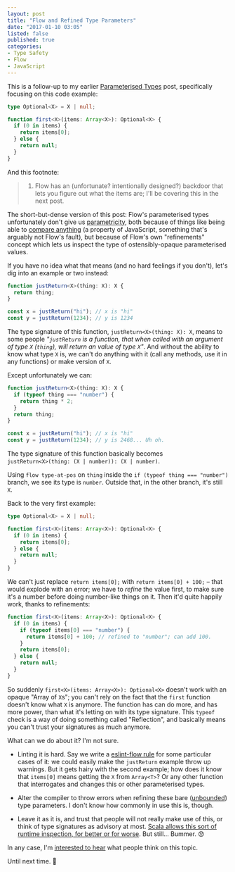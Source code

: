```yaml
---
layout: post
title: "Flow and Refined Type Parameters"
date: "2017-01-10 03:05"
listed: false
published: true
categories:
- Type Safety
- Flow
- JavaScript
---
```


This is a follow-up to my earlier [Parameterised Types](/blog/2017/01/effective-types-a-parameterised-type-primer-flow/) post, specifically focusing on this code example:

```ts
type Optional<X> = X | null;

function first<X>(items: Array<X>): Optional<X> {
  if (0 in items) {
    return items[0];
  } else {
    return null;
  }
}
```

And this footnote:

> 1. Flow has an (unfortunate? intentionally designed?) backdoor that lets you figure out what the items are; I'll be covering this in the next post.

The short-but-dense version of this post: Flow's parameterised types unfortunately don't give us [parametricity](https://www.schoolofhaskell.com/school/starting-with-haskell/introduction-to-haskell/5-type-classes), both because of things like being able to [compare anything](https://gist.github.com/raichoo/b5d2534c18eadbf9da8b) (a property of JavaScript, something that's arguably not Flow's fault), but because of Flow's own "refinements" concept which lets us inspect the type of ostensibly-opaque parameterised values.

If you have no idea what that means (and no hard feelings if you don't), let's dig into an example or two instead:

```ts
function justReturn<X>(thing: X): X {
  return thing;
}

const x = justReturn("hi"); // x is "hi"
const y = justReturn(1234); // y is 1234
```

The type signature of this function, `justReturn<X>(thing: X): X`, means to some people _"`justReturn` is a function, that when called with an argument of type `X` (`thing`), will return an value of type `X`"_. And without the ability to know what type `X` is, we can't do anything with it (call any methods, use it in any functions) or make version of `X`.

Except unfortunately we can:

```ts
function justReturn<X>(thing: X): X {
  if (typeof thing === "number") {
    return thing * 2;
  }
  return thing;
}

const x = justReturn("hi"); // x is "hi"
const y = justReturn(1234); // y is 2468... Uh oh.
```

The type signature of this function basically becomes<br>`justReturn<X>(thing: (X | number)): (X | number)`.

Using `flow type-at-pos` on `thing` inside the `if (typeof thing === "number")` branch, we see its type is `number`. Outside that, in the other branch, it's still `X`.

Back to the very first example:

```ts
type Optional<X> = X | null;

function first<X>(items: Array<X>): Optional<X> {
  if (0 in items) {
    return items[0];
  } else {
    return null;
  }
}
```

We can't just replace `return items[0];` with `return items[0] + 100;` – that would explode with an error; we have to _refine_ the value first, to make sure it's a number before doing number-like things on it. Then it'd quite happily work, thanks to refinements:

```ts
function first<X>(items: Array<X>): Optional<X> {
  if (0 in items) {
    if (typeof items[0] === "number") {
      return items[0] + 100; // refined to "number"; can add 100.
    }
    return items[0];
  } else {
    return null;
  }
}
```

So suddenly `first<X>(items: Array<X>): Optional<X>` doesn't work with an opaque "Array of `X`s"; you can't rely on the fact that the `first` function doesn't know what `X` is anymore. The function has can do more, and has more power, than what it's letting on with its type signature. This `typeof` check is a way of doing something called "Reflection", and basically means you can't trust your signatures as much anymore.

What can we do about it? I'm not sure.

* Linting it is hard. Say we write a [eslint-flow rule](https://www.npmjs.com/package/eslint-plugin-flowtype#eslint-plugin-flowtype-rules-define-flow-type) for some particular cases of it: we could easily make the `justReturn` example throw up warnings. But it gets hairy with the second example; how does it know that `items[0]` means getting the `X` from `Array<T>`? Or any other function that interrogates and changes this or other parameterised types.

* Alter the compiler to throw errors when refining these bare ([unbounded](https://flowtype.org/blog/2015/03/12/Bounded-Polymorphism.html)) type parameters. I don't know how commonly in use this is, though.

* Leave it as it is, and trust that people will not really make use of this, or think of type signatures as advisory at most. [Scala allows this sort of runtime inspection, for better or for worse](http://docs.scala-lang.org/overviews/reflection/overview.html#inspecting-a-runtime-type-including-generic-types-at-runtime). But still… Bummer. 😟

In any case, I'm [interested to hear](https://twitter.com/damncabbage) what people think on this topic.

Until next time. 👋
